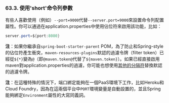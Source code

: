 ### 63.3. 使用'short'命令列參數

有些人喜歡使用（例如）`--port=9000`代替`--server.port=9000`來設置命令列配置屬性。你可以通過在application.properties中使用佔位符來啟用該功能，比如：
```java
server.port=${port:8080}
```
**注**：如果你繼承自`spring-boot-starter-parent` POM，為了防止和Spring-style的佔位符產生衝突，`maven-resources-plugins`默認的過濾令牌（filter token）已經從`${*}`變為`@`（即`@maven.token@`代替了`${maven.token}`）。如果已經直接啟用maven對application.properties的過濾，你可能也想使用[其他的分隔符](http://maven.apache.org/plugins/maven-resources-plugin/resources-mojo.html#delimiters)替換默認的過濾令牌。

**注**：在這種特殊的情況下，端口綁定能夠在一個PaaS環境下工作，比如Heroku和Cloud Foundry，因為在這兩個平台中`PORT`環境變量是自動設置的，並且Spring能夠綁定`Environment`屬性的大寫同義詞。
